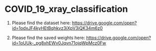 # COVID_19_xray_classification

1. Please find the dataset here: https://drive.google.com/open?id=1odxJF4kyHEtBqhkvz3iXpV3iQK34m6z0

2. Please find the saved weights here: https://drive.google.com/open?id=1oUUk-_pg8xhEWv0Jqyn71ojqWpMcz0Fw



